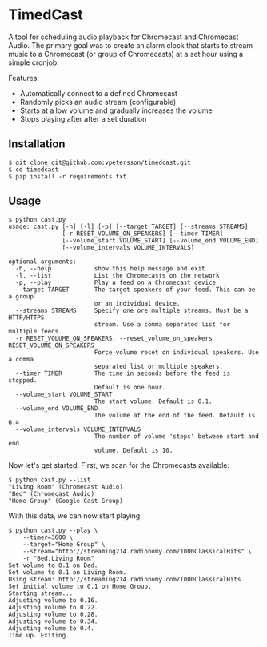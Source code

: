 # TimedCast

A tool for scheduling audio playback for Chromecast and Chromecast Audio. The primary goal was to create an alarm clock that starts to stream music to a Chromecast (or group of Chromecasts) at a set hour using a simple cronjob.

Features:
* Automatically connect to a defined Chromecast
* Randomly picks an audio stream (configurable)
* Starts at a low volume and gradually increases the volume
* Stops playing after after a set duration

## Installation

```
$ git clone git@github.com:vpetersson/timedcast.git
$ cd timedcast
$ pip install -r requirements.txt
```

## Usage

```
$ python cast.py
usage: cast.py [-h] [-l] [-p] [--target TARGET] [--streams STREAMS]
               [-r RESET_VOLUME_ON_SPEAKERS] [--timer TIMER]
               [--volume_start VOLUME_START] [--volume_end VOLUME_END]
               [--volume_intervals VOLUME_INTERVALS]

optional arguments:
  -h, --help            show this help message and exit
  -l, --list            List the Chromecasts on the network
  -p, --play            Play a feed on a Chromecast device
  --target TARGET       The target speakers of your feed. This can be a group
                        or an individual device.
  --streams STREAMS     Specify one ore multiple streams. Must be a HTTP/HTTPS
                        stream. Use a comma separated list for multiple feeds.
  -r RESET_VOLUME_ON_SPEAKERS, --reset_volume_on_speakers RESET_VOLUME_ON_SPEAKERS
                        Force volume reset on individual speakers. Use a comma
                        separated list or multiple speakers.
  --timer TIMER         The time in seconds before the feed is stopped.
                        Default is one hour.
  --volume_start VOLUME_START
                        The start volume. Default is 0.1.
  --volume_end VOLUME_END
                        The volume at the end of the feed. Default is 0.4
  --volume_intervals VOLUME_INTERVALS
                        The number of volume 'steps' between start and end
                        volume. Default is 10.

```

Now let's get started. First, we scan for the Chromecasts available:
```
$ python cast.py --list
"Living Room" (Chromecast Audio)
"Bed" (Chromecast Audio)
"Home Group" (Google Cast Group)
```


With this data, we can now start playing:
```
$ python cast.py --play \
    --timer=3600 \
    --target="Home Group" \
    --stream="http://streaming214.radionomy.com/1000ClassicalHits" \
    -r "Bed,Living Room"
Set volume to 0.1 on Bed.
Set volume to 0.1 on Living Room.
Using stream: http://streaming214.radionomy.com/1000ClassicalHits
Set initial volume to 0.1 on Home Group.
Starting stream...
Adjusting volume to 0.16.
Adjusting volume to 0.22.
Adjusting volume to 0.28.
Adjusting volume to 0.34.
Adjusting volume to 0.4.
Time up. Exiting.
```
